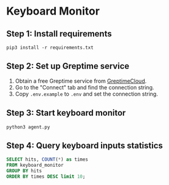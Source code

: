 # Keyboard Monitor

## Step 1: Install requirements

```shell
pip3 install -r requirements.txt
```

## Step 2: Set up Greptime service

1. Obtain a free Greptime service from [GreptimeCloud](https://console.greptime.cloud/). 
2. Go to the "Connect" tab and find the connection string.
3. Copy `.env.example` to `.env` and set the connection string.

## Step 3: Start keyboard monitor

```shell
python3 agent.py
```

## Step 4: Query keyboard inputs statistics



```sql
SELECT hits, COUNT(*) as times
FROM keyboard_monitor
GROUP BY hits
ORDER BY times DESC limit 10;
```
